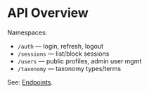# API Overview

Namespaces:

- `/auth` — login, refresh, logout
- `/sessions` — list/block sessions
- `/users` — public profiles, admin user mgmt
- `/taxonomy` — taxonomy types/terms

See: [Endpoints](../references/endpoints.md).
